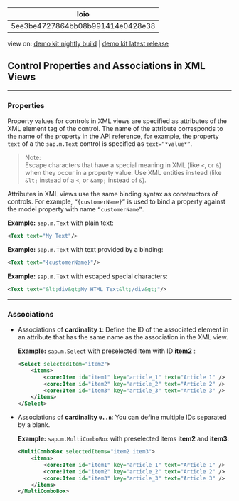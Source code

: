 <!-- loio5ee3be4727864bb08b991414e0428e38 -->

| loio |
| -----|
| 5ee3be4727864bb08b991414e0428e38 |

<div id="loio">

view on: [demo kit nightly build](https://openui5nightly.hana.ondemand.com/#/topic/5ee3be4727864bb08b991414e0428e38) | [demo kit latest release](https://openui5.hana.ondemand.com/#/topic/5ee3be4727864bb08b991414e0428e38)</div>

## Control Properties and Associations in XML Views

***

### Properties

Property values for controls in XML views are specified as attributes of the XML element tag of the control. The name of the attribute corresponds to the name of the property in the API reference, for example, the property `text` of a the `sap.m.Text` control is specified as `text=”*value*”`.

> Note:  
> Escape characters that have a special meaning in XML \(like `<`, or `&`\) when they occur in a property value. Use XML entities instead \(like `&lt;` instead of a `<`, or `&amp;` instead of `&`\).

Attributes in XML views use the same binding syntax as constructors of controls. For example, `“{customerName}”` is used to bind a property against the model property with name `“customerName”`.

**Example:** `sap.m.Text` with plain text:

``` xml
<Text text="My Text"/>
```

**Example:** `sap.m.Text` with text provided by a binding:

``` xml
<Text text="{customerName}"/>
```

**Example:** `sap.m.Text` with escaped special characters:

``` xml
<Text text="&lt;div&gt;My HTML Text&lt;/div&gt;"/>
```

***

### Associations

-   Associations of **cardinality `1`**: Define the ID of the associated element in an attribute that has the same name as the association in the XML view.

    **Example:** `sap.m.Select` with preselected item with ID **item2** :

    ``` xml
    <Select selectedItem="item2">
        <items>
            <core:Item id="item1" key="article_1" text="Article 1" />
            <core:Item id="item2" key="article_2" text="Article 2" />
            <core:Item id="item3" key="article_3" text="Article 3" />
        </items>
    </Select>
    ```

-   Associations of **cardinality `0..n`**: You can define multiple IDs separated by a blank.

    **Example:** `sap.m.MultiComboBox` with preselected items **item2** and **item3**:

    ``` xml
    <MultiComboBox selectedItems="item2 item3">
        <items>
            <core:Item id="item1" key="article_1" text="Article 1" />
            <core:Item id="item2" key="article_2" text="Article 2" />
            <core:Item id="item3" key="article_3" text="Article 3" />
        </items>
    </MultiComboBox>
    ```


